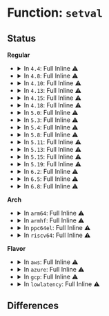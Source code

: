 # Function: <code>setval</code>

## Status
<b>Regular</b>
<ul>
<li>
<details>
<summary>In <code>4.4</code>: Full Inline ⚠️</summary>

**Collision:** Unique Static

**Inline:** Full

**Transformation:** False

**Instances:**

```
In lib/btree.c (ffffffff8140379d)
Location: lib/btree.c:164
Inline: True
Inline callers:
  - lib/btree.c:btree_update
  - lib/btree.c:btree_remove_level
  - lib/btree.c:merge
  - lib/btree.c:merge
  - lib/btree.c:merge
  - lib/btree.c:btree_insert_level
  - lib/btree.c:btree_insert_level
  - lib/btree.c:btree_insert_level
  - lib/btree.c:btree_insert_level
  - lib/btree.c:btree_insert_level
  - lib/btree.c:btree_insert_level
```
</details>
</li>
<li>
<details>
<summary>In <code>4.8</code>: Full Inline ⚠️</summary>

**Collision:** Unique Static

**Inline:** Full

**Transformation:** False

**Instances:**

```
In lib/btree.c (ffffffff8144bb9f)
Location: lib/btree.c:164
Inline: True
Inline callers:
  - lib/btree.c:btree_remove_level
  - lib/btree.c:merge
  - lib/btree.c:merge
  - lib/btree.c:merge
  - lib/btree.c:btree_insert_level
  - lib/btree.c:btree_insert_level
  - lib/btree.c:btree_insert_level
  - lib/btree.c:btree_insert_level
  - lib/btree.c:btree_insert_level
  - lib/btree.c:btree_insert_level
  - lib/btree.c:btree_update
```
</details>
</li>
<li>
<details>
<summary>In <code>4.10</code>: Full Inline ⚠️</summary>

**Collision:** Unique Static

**Inline:** Full

**Transformation:** False

**Instances:**

```
In lib/btree.c (ffffffff8146a55f)
Location: lib/btree.c:164
Inline: True
Inline callers:
  - lib/btree.c:btree_remove_level
  - lib/btree.c:merge
  - lib/btree.c:merge
  - lib/btree.c:merge
  - lib/btree.c:btree_insert_level
  - lib/btree.c:btree_insert_level
  - lib/btree.c:btree_insert_level
  - lib/btree.c:btree_insert_level
  - lib/btree.c:btree_insert_level
  - lib/btree.c:btree_insert_level
  - lib/btree.c:btree_update
```
</details>
</li>
<li>
<details>
<summary>In <code>4.13</code>: Full Inline ⚠️</summary>

**Collision:** Unique Static

**Inline:** Full

**Transformation:** False

**Instances:**

```
In lib/btree.c (ffffffff8146fc32)
Location: lib/btree.c:164
Inline: True
Inline callers:
  - lib/btree.c:btree_remove_level
  - lib/btree.c:merge
  - lib/btree.c:merge
  - lib/btree.c:merge
  - lib/btree.c:btree_insert_level
  - lib/btree.c:btree_insert_level
  - lib/btree.c:btree_insert_level
  - lib/btree.c:btree_insert_level
  - lib/btree.c:btree_insert_level
  - lib/btree.c:btree_insert_level
  - lib/btree.c:btree_update
```
</details>
</li>
<li>
<details>
<summary>In <code>4.15</code>: Full Inline ⚠️</summary>

**Collision:** Unique Static

**Inline:** Full

**Transformation:** False

**Instances:**

```
In lib/btree.c (ffffffff8149c342)
Location: lib/btree.c:164
Inline: True
Inline callers:
  - lib/btree.c:btree_remove_level
  - lib/btree.c:merge
  - lib/btree.c:merge
  - lib/btree.c:merge
  - lib/btree.c:btree_insert_level
  - lib/btree.c:btree_insert_level
  - lib/btree.c:btree_insert_level
  - lib/btree.c:btree_insert_level
  - lib/btree.c:btree_insert_level
  - lib/btree.c:btree_insert_level
  - lib/btree.c:btree_update
```
</details>
</li>
<li>
<details>
<summary>In <code>4.18</code>: Full Inline ⚠️</summary>

**Collision:** Unique Static

**Inline:** Full

**Transformation:** False

**Instances:**

```
In lib/btree.c (ffffffff814d1613)
Location: lib/btree.c:166
Inline: True
Inline callers:
  - lib/btree.c:btree_remove_level
  - lib/btree.c:merge
  - lib/btree.c:merge
  - lib/btree.c:merge
  - lib/btree.c:btree_insert_level
  - lib/btree.c:btree_insert_level
  - lib/btree.c:btree_insert_level
  - lib/btree.c:btree_insert_level
  - lib/btree.c:btree_insert_level
  - lib/btree.c:btree_insert_level
  - lib/btree.c:btree_update
```
</details>
</li>
<li>
<details>
<summary>In <code>5.0</code>: Full Inline ⚠️</summary>

**Collision:** Unique Static

**Inline:** Full

**Transformation:** False

**Instances:**

```
In lib/btree.c (ffffffff814e5f43)
Location: lib/btree.c:166
Inline: True
Inline callers:
  - lib/btree.c:btree_remove_level
  - lib/btree.c:merge
  - lib/btree.c:merge
  - lib/btree.c:merge
  - lib/btree.c:btree_insert_level
  - lib/btree.c:btree_insert_level
  - lib/btree.c:btree_insert_level
  - lib/btree.c:btree_insert_level
  - lib/btree.c:btree_insert_level
  - lib/btree.c:btree_insert_level
  - lib/btree.c:btree_update
```
</details>
</li>
<li>
<details>
<summary>In <code>5.3</code>: Full Inline ⚠️</summary>

**Collision:** Unique Static

**Inline:** Full

**Transformation:** False

**Instances:**

```
In lib/btree.c (ffffffff81512885)
Location: lib/btree.c:164
Inline: True
Inline callers:
  - lib/btree.c:btree_remove_level
  - lib/btree.c:merge
  - lib/btree.c:merge
  - lib/btree.c:merge
  - lib/btree.c:btree_insert_level
  - lib/btree.c:btree_insert_level
  - lib/btree.c:btree_insert_level
  - lib/btree.c:btree_insert_level
  - lib/btree.c:btree_insert_level
  - lib/btree.c:btree_insert_level
  - lib/btree.c:btree_update
```
</details>
</li>
<li>
<details>
<summary>In <code>5.4</code>: Full Inline ⚠️</summary>

**Collision:** Unique Static

**Inline:** Full

**Transformation:** False

**Instances:**

```
In lib/btree.c (ffffffff815332c5)
Location: lib/btree.c:164
Inline: True
Inline callers:
  - lib/btree.c:btree_remove_level
  - lib/btree.c:merge
  - lib/btree.c:merge
  - lib/btree.c:merge
  - lib/btree.c:btree_insert_level
  - lib/btree.c:btree_insert_level
  - lib/btree.c:btree_insert_level
  - lib/btree.c:btree_insert_level
  - lib/btree.c:btree_insert_level
  - lib/btree.c:btree_insert_level
  - lib/btree.c:btree_update
```
</details>
</li>
<li>
<details>
<summary>In <code>5.8</code>: Full Inline ⚠️</summary>

**Collision:** Unique Static

**Inline:** Full

**Transformation:** False

**Instances:**

```
In lib/btree.c (ffffffff81597653)
Location: lib/btree.c:164
Inline: True
Inline callers:
  - lib/btree.c:btree_remove_level
  - lib/btree.c:merge
  - lib/btree.c:merge
  - lib/btree.c:merge
  - lib/btree.c:btree_insert_level
  - lib/btree.c:btree_insert_level
  - lib/btree.c:btree_insert_level
  - lib/btree.c:btree_insert_level
  - lib/btree.c:btree_insert_level
  - lib/btree.c:btree_insert_level
  - lib/btree.c:btree_update
```
</details>
</li>
<li>
<details>
<summary>In <code>5.11</code>: Full Inline ⚠️</summary>

**Collision:** Unique Static

**Inline:** Full

**Transformation:** False

**Instances:**

```
In lib/btree.c (ffffffff815b3073)
Location: lib/btree.c:164
Inline: True
Inline callers:
  - lib/btree.c:btree_remove_level
  - lib/btree.c:merge
  - lib/btree.c:merge
  - lib/btree.c:merge
  - lib/btree.c:btree_insert_level
  - lib/btree.c:btree_insert_level
  - lib/btree.c:btree_insert_level
  - lib/btree.c:btree_insert_level
  - lib/btree.c:btree_insert_level
  - lib/btree.c:btree_insert_level
  - lib/btree.c:btree_update
```
</details>
</li>
<li>
<details>
<summary>In <code>5.13</code>: Full Inline ⚠️</summary>

**Collision:** Unique Static

**Inline:** Full

**Transformation:** False

**Instances:**

```
In lib/btree.c (ffffffff815bdeeb)
Location: lib/btree.c:164
Inline: True
Inline callers:
  - lib/btree.c:btree_remove_level
  - lib/btree.c:merge
  - lib/btree.c:merge
  - lib/btree.c:merge
  - lib/btree.c:btree_insert_level
  - lib/btree.c:btree_insert_level
  - lib/btree.c:btree_insert_level
  - lib/btree.c:btree_insert_level
  - lib/btree.c:btree_insert_level
  - lib/btree.c:btree_insert_level
  - lib/btree.c:btree_update
```
</details>
</li>
<li>
<details>
<summary>In <code>5.15</code>: Full Inline ⚠️</summary>

**Collision:** Unique Static

**Inline:** Full

**Transformation:** False

**Instances:**

```
In lib/btree.c (ffffffff81625271)
Location: lib/btree.c:164
Inline: True
Inline callers:
  - lib/btree.c:btree_remove_level
  - lib/btree.c:merge
  - lib/btree.c:merge
  - lib/btree.c:merge
  - lib/btree.c:btree_insert_level
  - lib/btree.c:btree_insert_level
  - lib/btree.c:btree_insert_level
  - lib/btree.c:btree_insert_level
  - lib/btree.c:btree_insert_level
  - lib/btree.c:btree_insert_level
  - lib/btree.c:btree_update
```
</details>
</li>
<li>
<details>
<summary>In <code>5.19</code>: Full Inline ⚠️</summary>

**Collision:** Unique Static

**Inline:** Full

**Transformation:** False

**Instances:**

```
In lib/btree.c (ffffffff816f5941)
Location: lib/btree.c:164
Inline: True
Inline callers:
  - lib/btree.c:btree_remove_level
  - lib/btree.c:merge
  - lib/btree.c:merge
  - lib/btree.c:merge
  - lib/btree.c:btree_insert_level
  - lib/btree.c:btree_insert_level
  - lib/btree.c:btree_insert_level
  - lib/btree.c:btree_insert_level
  - lib/btree.c:btree_insert_level
  - lib/btree.c:btree_insert_level
  - lib/btree.c:btree_update
```
</details>
</li>
<li>
<details>
<summary>In <code>6.2</code>: Full Inline ⚠️</summary>

**Collision:** Unique Static

**Inline:** Full

**Transformation:** False

**Instances:**

```
In lib/btree.c (ffffffff817e7fb1)
Location: lib/btree.c:164
Inline: True
Inline callers:
  - lib/btree.c:btree_remove_level
  - lib/btree.c:merge
  - lib/btree.c:merge
  - lib/btree.c:merge
  - lib/btree.c:btree_insert_level
  - lib/btree.c:btree_insert_level
  - lib/btree.c:btree_insert_level
  - lib/btree.c:btree_insert_level
  - lib/btree.c:btree_insert_level
  - lib/btree.c:btree_insert_level
  - lib/btree.c:btree_update
```
</details>
</li>
<li>
<details>
<summary>In <code>6.5</code>: Full Inline ⚠️</summary>

**Collision:** Unique Static

**Inline:** Full

**Transformation:** False

**Instances:**

```
In lib/btree.c (ffffffff81827fae)
Location: lib/btree.c:164
Inline: True
Inline callers:
  - lib/btree.c:btree_remove_level
  - lib/btree.c:merge
  - lib/btree.c:merge
  - lib/btree.c:merge
  - lib/btree.c:btree_insert_level
  - lib/btree.c:btree_insert_level
  - lib/btree.c:btree_insert_level
  - lib/btree.c:btree_insert_level
  - lib/btree.c:btree_insert_level
  - lib/btree.c:btree_insert_level
  - lib/btree.c:btree_update
```
</details>
</li>
<li>
<details>
<summary>In <code>6.8</code>: Full Inline ⚠️</summary>

**Collision:** Unique Static

**Inline:** Full

**Transformation:** False

**Instances:**

```
In lib/btree.c (ffffffff818799be)
Location: lib/btree.c:164
Inline: True
Inline callers:
  - lib/btree.c:btree_remove_level
  - lib/btree.c:merge
  - lib/btree.c:merge
  - lib/btree.c:merge
  - lib/btree.c:btree_insert_level
  - lib/btree.c:btree_insert_level
  - lib/btree.c:btree_insert_level
  - lib/btree.c:btree_insert_level
  - lib/btree.c:btree_insert_level
  - lib/btree.c:btree_insert_level
  - lib/btree.c:btree_update
```
</details>
</li>
</ul>
<b>Arch</b>
<ul>
<li>
<details>
<summary>In <code>arm64</code>: Full Inline ⚠️</summary>

**Collision:** Unique Static

**Inline:** Full

**Transformation:** False

**Instances:**

```
In lib/btree.c (ffff80001063fadc)
Location: lib/btree.c:164
Inline: True
Inline callers:
  - lib/btree.c:btree_remove_level
  - lib/btree.c:merge
  - lib/btree.c:merge
  - lib/btree.c:merge
  - lib/btree.c:btree_insert_level
  - lib/btree.c:btree_insert_level
  - lib/btree.c:btree_insert_level
  - lib/btree.c:btree_insert_level
  - lib/btree.c:btree_insert_level
  - lib/btree.c:btree_insert_level
  - lib/btree.c:btree_update
```
</details>
</li>
<li>
<details>
<summary>In <code>armhf</code>: Full Inline ⚠️</summary>

**Collision:** Unique Static

**Inline:** Full

**Transformation:** False

**Instances:**

```
In lib/btree.c (c07e541c)
Location: lib/btree.c:164
Inline: True
Inline callers:
  - lib/btree.c:btree_remove_level
  - lib/btree.c:merge
  - lib/btree.c:merge
  - lib/btree.c:merge
  - lib/btree.c:btree_insert_level
  - lib/btree.c:btree_insert_level
  - lib/btree.c:btree_insert_level
  - lib/btree.c:btree_insert_level
  - lib/btree.c:btree_insert_level
  - lib/btree.c:btree_insert_level
  - lib/btree.c:btree_update
```
</details>
</li>
<li>
<details>
<summary>In <code>ppc64el</code>: Full Inline ⚠️</summary>

**Collision:** Unique Static

**Inline:** Full

**Transformation:** False

**Instances:**

```
In lib/btree.c (c0000000007e99a8)
Location: lib/btree.c:164
Inline: True
Inline callers:
  - lib/btree.c:btree_remove_level
  - lib/btree.c:merge
  - lib/btree.c:merge
  - lib/btree.c:merge
  - lib/btree.c:btree_insert_level
  - lib/btree.c:btree_insert_level
  - lib/btree.c:btree_insert_level
  - lib/btree.c:btree_insert_level
  - lib/btree.c:btree_insert_level
  - lib/btree.c:btree_insert_level
  - lib/btree.c:btree_update
```
</details>
</li>
<li>
<details>
<summary>In <code>riscv64</code>: Full Inline ⚠️</summary>

**Collision:** Unique Static

**Inline:** Full

**Transformation:** False

**Instances:**

```
In lib/btree.c (ffffffe00046c736)
Location: lib/btree.c:164
Inline: True
Inline callers:
  - lib/btree.c:btree_remove_level
  - lib/btree.c:merge
  - lib/btree.c:merge
  - lib/btree.c:merge
  - lib/btree.c:btree_insert_level
  - lib/btree.c:btree_insert_level
  - lib/btree.c:btree_insert_level
  - lib/btree.c:btree_insert_level
  - lib/btree.c:btree_insert_level
  - lib/btree.c:btree_insert_level
  - lib/btree.c:btree_update
```
</details>
</li>
</ul>
<b>Flavor</b>
<ul>
<li>
<details>
<summary>In <code>aws</code>: Full Inline ⚠️</summary>

**Collision:** Unique Static

**Inline:** Full

**Transformation:** False

**Instances:**

```
In lib/btree.c (ffffffff8152b8a5)
Location: lib/btree.c:164
Inline: True
Inline callers:
  - lib/btree.c:btree_remove_level
  - lib/btree.c:merge
  - lib/btree.c:merge
  - lib/btree.c:merge
  - lib/btree.c:btree_insert_level
  - lib/btree.c:btree_insert_level
  - lib/btree.c:btree_insert_level
  - lib/btree.c:btree_insert_level
  - lib/btree.c:btree_insert_level
  - lib/btree.c:btree_insert_level
  - lib/btree.c:btree_update
```
</details>
</li>
<li>
<details>
<summary>In <code>azure</code>: Full Inline ⚠️</summary>

**Collision:** Unique Static

**Inline:** Full

**Transformation:** False

**Instances:**

```
In lib/btree.c (ffffffff8151bb85)
Location: lib/btree.c:164
Inline: True
Inline callers:
  - lib/btree.c:btree_remove_level
  - lib/btree.c:merge
  - lib/btree.c:merge
  - lib/btree.c:merge
  - lib/btree.c:btree_insert_level
  - lib/btree.c:btree_insert_level
  - lib/btree.c:btree_insert_level
  - lib/btree.c:btree_insert_level
  - lib/btree.c:btree_insert_level
  - lib/btree.c:btree_insert_level
  - lib/btree.c:btree_update
```
</details>
</li>
<li>
<details>
<summary>In <code>gcp</code>: Full Inline ⚠️</summary>

**Collision:** Unique Static

**Inline:** Full

**Transformation:** False

**Instances:**

```
In lib/btree.c (ffffffff81527935)
Location: lib/btree.c:164
Inline: True
Inline callers:
  - lib/btree.c:btree_remove_level
  - lib/btree.c:merge
  - lib/btree.c:merge
  - lib/btree.c:merge
  - lib/btree.c:btree_insert_level
  - lib/btree.c:btree_insert_level
  - lib/btree.c:btree_insert_level
  - lib/btree.c:btree_insert_level
  - lib/btree.c:btree_insert_level
  - lib/btree.c:btree_insert_level
  - lib/btree.c:btree_update
```
</details>
</li>
<li>
<details>
<summary>In <code>lowlatency</code>: Full Inline ⚠️</summary>

**Collision:** Unique Static

**Inline:** Full

**Transformation:** False

**Instances:**

```
In lib/btree.c (ffffffff81541315)
Location: lib/btree.c:164
Inline: True
Inline callers:
  - lib/btree.c:btree_remove_level
  - lib/btree.c:merge
  - lib/btree.c:merge
  - lib/btree.c:merge
  - lib/btree.c:btree_insert_level
  - lib/btree.c:btree_insert_level
  - lib/btree.c:btree_insert_level
  - lib/btree.c:btree_insert_level
  - lib/btree.c:btree_insert_level
  - lib/btree.c:btree_insert_level
  - lib/btree.c:btree_update
```
</details>
</li>
</ul>

## Differences
